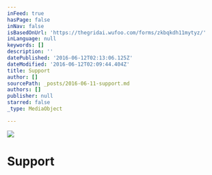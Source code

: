 ```yaml
---
inFeed: true
hasPage: false
inNav: false
isBasedOnUrl: 'https://thegridai.wufoo.com/forms/zkbqkdh11mytyz/'
inLanguage: null
keywords: []
description: ''
datePublished: '2016-06-12T02:13:06.125Z'
dateModified: '2016-06-12T02:09:44.404Z'
title: Support
author: []
sourcePath: _posts/2016-06-11-support.md
authors: []
publisher: null
starred: false
_type: MediaObject

---
```

![](https://the-grid-user-content.s3-us-west-2.amazonaws.com/e4970d76-cb03-4bf2-a42f-b5ef4df1b8e8.jpg)

# Support